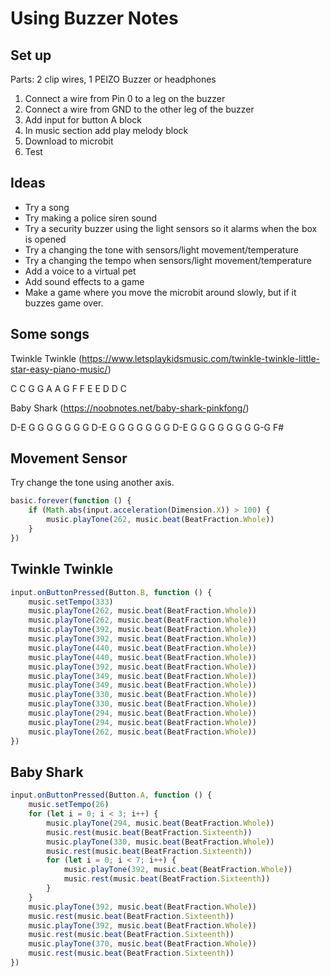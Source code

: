 # Using Buzzer Notes

## Set up

Parts:  2 clip wires, 1 PEIZO Buzzer or headphones

1. Connect a wire from Pin 0 to a leg on the buzzer
2. Connect a wire from GND to the other leg of the buzzer
3. Add input for button A block
4. In music section add play melody block
5. Download to microbit
6. Test

## Ideas

* Try a song 
* Try making a police siren sound
* Try a security buzzer using the light sensors so it alarms when the box is opened
* Try a changing the tone with sensors/light movement/temperature
* Try a changing the tempo when sensors/light movement/temperature
* Add a voice to a virtual pet
* Add sound effects to a game
* Make a game where you move the microbit around slowly, but if it buzzes game over.

## Some songs

Twinkle Twinkle
(https://www.letsplaykidsmusic.com/twinkle-twinkle-little-star-easy-piano-music/)

C C G G A A G F F E E D D C

Baby Shark
(https://noobnotes.net/baby-shark-pinkfong/)

D-E       G   G   G   G   G   G   G
D-E       G   G   G   G   G   G   G
D-E       G   G   G   G   G   G   G
G-G     F#

## Movement Sensor

Try change the tone using another axis.

```javascript
basic.forever(function () {
    if (Math.abs(input.acceleration(Dimension.X)) > 100) {
        music.playTone(262, music.beat(BeatFraction.Whole))
    }
})
```

## Twinkle Twinkle

```javascript
input.onButtonPressed(Button.B, function () {
    music.setTempo(333)
    music.playTone(262, music.beat(BeatFraction.Whole))
    music.playTone(262, music.beat(BeatFraction.Whole))
    music.playTone(392, music.beat(BeatFraction.Whole))
    music.playTone(392, music.beat(BeatFraction.Whole))
    music.playTone(440, music.beat(BeatFraction.Whole))
    music.playTone(440, music.beat(BeatFraction.Whole))
    music.playTone(392, music.beat(BeatFraction.Whole))
    music.playTone(349, music.beat(BeatFraction.Whole))
    music.playTone(349, music.beat(BeatFraction.Whole))
    music.playTone(330, music.beat(BeatFraction.Whole))
    music.playTone(330, music.beat(BeatFraction.Whole))
    music.playTone(294, music.beat(BeatFraction.Whole))
    music.playTone(294, music.beat(BeatFraction.Whole))
    music.playTone(262, music.beat(BeatFraction.Whole))
})
```

## Baby Shark

```javascript
input.onButtonPressed(Button.A, function () {
    music.setTempo(26)
    for (let i = 0; i < 3; i++) {
        music.playTone(294, music.beat(BeatFraction.Whole))
        music.rest(music.beat(BeatFraction.Sixteenth))
        music.playTone(330, music.beat(BeatFraction.Whole))
        music.rest(music.beat(BeatFraction.Sixteenth))
        for (let i = 0; i < 7; i++) {
            music.playTone(392, music.beat(BeatFraction.Whole))
            music.rest(music.beat(BeatFraction.Sixteenth))
        }
    }
    music.playTone(392, music.beat(BeatFraction.Whole))
    music.rest(music.beat(BeatFraction.Sixteenth))
    music.playTone(392, music.beat(BeatFraction.Whole))
    music.rest(music.beat(BeatFraction.Sixteenth))
    music.playTone(370, music.beat(BeatFraction.Whole))
    music.rest(music.beat(BeatFraction.Sixteenth))
})
```

